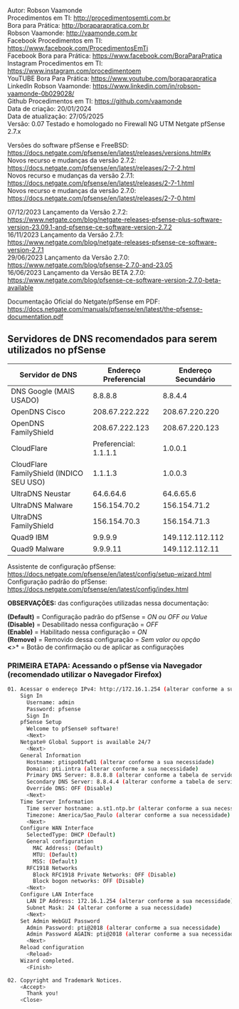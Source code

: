 Autor: Robson Vaamonde<br>
Procedimentos em TI: http://procedimentosemti.com.br<br>
Bora para Prática: http://boraparapratica.com.br<br>
Robson Vaamonde: http://vaamonde.com.br<br>
Facebook Procedimentos em TI: https://www.facebook.com/ProcedimentosEmTi<br>
Facebook Bora para Prática: https://www.facebook.com/BoraParaPratica<br>
Instagram Procedimentos em TI: https://www.instagram.com/procedimentoem<br>
YouTUBE Bora Para Prática: https://www.youtube.com/boraparapratica<br>
LinkedIn Robson Vaamonde: https://www.linkedin.com/in/robson-vaamonde-0b029028/<br>
Github Procedimentos em TI: https://github.com/vaamonde<br>
Data de criação: 20/01/2024<br>
Data de atualização: 27/05/2025<br>
Versão: 0.07
Testado e homologado no Firewall NG UTM Netgate pfSense 2.7.x

Versões do software pfSense e FreeBSD: https://docs.netgate.com/pfsense/en/latest/releases/versions.html#x<br>
Novos recurso e mudanças da versão 2.7.2: https://docs.netgate.com/pfsense/en/latest/releases/2-7-2.html<br>
Novos recurso e mudanças da versão 2.7.1: https://docs.netgate.com/pfsense/en/latest/releases/2-7-1.html<br>
Novos recurso e mudanças da versão 2.7.0: https://docs.netgate.com/pfsense/en/latest/releases/2-7-0.html<br>

07/12/2023 Lançamento da Versão 2.7.2: https://www.netgate.com/blog/netgate-releases-pfsense-plus-software-version-23.09.1-and-pfsense-ce-software-version-2.7.2<br>
16/11/2023 Lançamento da Versão 2.7.1: https://www.netgate.com/blog/netgate-releases-pfsense-ce-software-version-2.7.1<br>
29/06/2023 Lançamento da Versão 2.7.0: https://www.netgate.com/blog/pfsense-2.7.0-and-23.05<br>
16/06/2023 Lançamento da Versão BETA 2.7.0: https://www.netgate.com/blog/pfsense-ce-software-version-2.7.0-beta-available<br>

Documentação Oficial do Netgate/pfSense em PDF: https://docs.netgate.com/manuals/pfsense/en/latest/the-pfsense-documentation.pdf<br>

## Servidores de DNS recomendados para serem utilizados no pfSense

| Servidor de DNS | Endereço Preferencial | Endereço Secundário |
|-----------------|-----------------------|---------------------|
DNS Google (MAIS USADO) | 8.8.8.8 | 8.8.4.4 |
OpenDNS Cisco | 208.67.222.222 | 208.67.220.220 |
OpenDNS FamilyShield | 208.67.222.123 | 208.67.220.123 |
CloudFlare | Preferencial: 1.1.1.1 | 1.0.0.1 |
CloudFlare FamilyShield (INDICO SEU USO) | 1.1.1.3 | 1.0.0.3 |
UltraDNS Neustar | 64.6.64.6 | 64.6.65.6 |
UltraDNS Malware | 156.154.70.2 | 156.154.71.2 |
UltraDNS FamilyShield | 156.154.70.3 | 156.154.71.3 |
Quad9 IBM | 9.9.9.9 | 149.112.112.112 |
Quad9 Malware | 9.9.9.11 | 149.112.112.11 |

Assistente de configuração pfSense: https://docs.netgate.com/pfsense/en/latest/config/setup-wizard.html<br>
Configuração padrão do pfSense: https://docs.netgate.com/pfsense/en/latest/config/index.html<br>

**OBSERVAÇÕES:** das configurações utilizadas nessa documentação:

**(Default)** = Configuração padrão do pfSense = *ON ou OFF ou Value*<br>
**(Disable)** = Desabilitado nessa configuração = *OFF*<br>
**(Enable)**  = Habilitado nessa configuração = *ON*<br>
**(Remove)**  = Removido dessa configuração = *Sem valor ou opção*<br>
**<***>**     = Botão de confirmação ou de aplicar as configurações<br>

### PRIMEIRA ETAPA: Acessando o pfSense via Navegador (recomendado utilizar o Navegador Firefox)
```bash
01. Acessar o endereço IPv4: http://172.16.1.254 (alterar conforme a sua necessidade)
    Sign In
      Username: admin 
      Password: pfsense
      Sign In
    pfSense Setup
      Welcome to pfSense® software!
      <Next>
    Netgate® Global Support is available 24/7
      <Next>
    General Information
      Hostname: ptispo01fw01 (alterar conforme a sua necessidade)
      Domain: pti.intra (alterar conforme a sua necessidade)
      Primary DNS Server: 8.8.8.8 (alterar conforme a tabela de servidores DNS)
      Secondary DNS Server: 8.8.4.4 (alterar conforme a tabela de servidores DNS)
      Override DNS: OFF (Disable)
      <Next>
    Time Server Information
      Time server hostname: a.st1.ntp.br (alterar conforme a sua necessidade)
      Timezone: America/Sao_Paulo (alterar conforme a sua necessidade)
      <Next>
    Configure WAN Interface
      SelectedType: DHCP (Default)
      General configuration
        MAC Address: (Default)
        MTU: (Default)
        MSS: (Default)
      RFC1918 Networks
        Block RFC1918 Private Networks: OFF (Disable)
        Block bogon networks: OFF (Disable)
      <Next>
    Configure LAN Interface
      LAN IP Address: 172.16.1.254 (alterar conforme a sua necessidade)
      Subnet Mask: 24 (alterar conforme a sua necessidade)
      <Next>
    Set Admin WebGUI Password
      Admin Password: pti@2018 (alterar conforme a sua necessidade)
      Admin Password AGAIN: pti@2018 (alterar conforme a sua necessidade)
      <Next>
    Reload configuration
      <Reload>
    Wizard completed.
      <Finish>
```
```bash
02. Copyright and Trademark Notices.
    <Accept>
      Thank you!
    <Close>
```